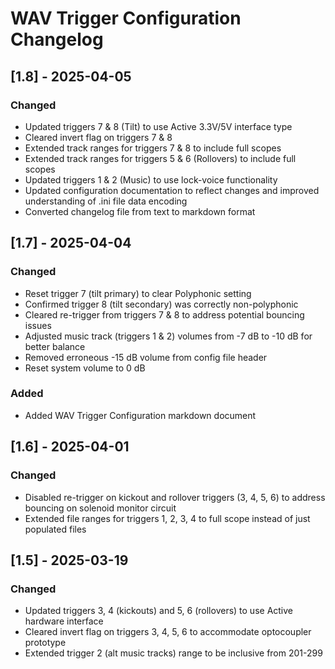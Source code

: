 # WAV Trigger Configuration Changelog

## [1.8] - 2025-04-05

### Changed
- Updated triggers 7 & 8 (Tilt) to use Active 3.3V/5V interface type
- Cleared invert flag on triggers 7 & 8
- Extended track ranges for triggers 7 & 8 to include full scopes
- Extended track ranges for triggers 5 & 6 (Rollovers) to include full scopes
- Updated triggers 1 & 2 (Music) to use lock-voice functionality
- Updated configuration documentation to reflect changes and improved understanding of .ini file data encoding
- Converted changelog file from text to markdown format

## [1.7] - 2025-04-04

### Changed
- Reset trigger 7 (tilt primary) to clear Polyphonic setting
- Confirmed trigger 8 (tilt secondary) was correctly non-polyphonic
- Cleared re-trigger from triggers 7 & 8 to address potential bouncing issues
- Adjusted music track (triggers 1 & 2) volumes from -7 dB to -10 dB for better balance
- Removed erroneous -15 dB volume from config file header
- Reset system volume to 0 dB

### Added
- Added WAV Trigger Configuration markdown document

## [1.6] - 2025-04-01

### Changed
- Disabled re-trigger on kickout and rollover triggers (3, 4, 5, 6) to address bouncing on solenoid monitor circuit
- Extended file ranges for triggers 1, 2, 3, 4 to full scope instead of just populated files

## [1.5] - 2025-03-19

### Changed
- Updated triggers 3, 4 (kickouts) and 5, 6 (rollovers) to use Active hardware interface
- Cleared invert flag on triggers 3, 4, 5, 6 to accommodate optocoupler prototype
- Extended trigger 2 (alt music tracks) range to be inclusive from 201-299 